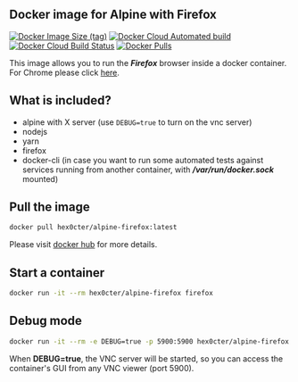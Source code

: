 
## Docker image for Alpine with Firefox
[![Docker Image Size (tag)](https://img.shields.io/docker/image-size/hex0cter/alpine-firefox/latest)](https://hub.docker.com/r/hex0cter/alpine-firefox)
[![Docker Cloud Automated build](https://img.shields.io/docker/cloud/automated/hex0cter/alpine-firefox)](https://hub.docker.com/r/hex0cter/alpine-firefox/builds)
[![Docker Cloud Build Status](https://img.shields.io/docker/cloud/build/hex0cter/alpine-firefox)](https://hub.docker.com/r/hex0cter/alpine-firefox/builds)
[![Docker Pulls](https://img.shields.io/docker/pulls/hex0cter/alpine-firefox)](https://hub.docker.com/r/hex0cter/alpine-firefox)

This image allows you to run the ***Firefox*** browser inside a docker container. For Chrome please click [here](https://github.com/hex0cter/alpine-chrome).

## What is included?
* alpine with X server (use `DEBUG=true` to turn on the vnc server)
* nodejs
* yarn
* firefox
* docker-cli (in case you want to run some automated tests against services running from another container, with ***/var/run/docker.sock*** mounted)

## Pull the image
```bash
docker pull hex0cter/alpine-firefox:latest
```
Please visit [docker hub](https://hub.docker.com/repository/docker/hex0cter/alpine-firefox) for more details.

## Start a container
```bash
docker run -it --rm hex0cter/alpine-firefox firefox
```

## Debug mode
```bash
docker run -it --rm -e DEBUG=true -p 5900:5900 hex0cter/alpine-firefox firefox
```
When **DEBUG=true**, the VNC server will be started, so you can access the container's GUI from any VNC viewer (port 5900).

